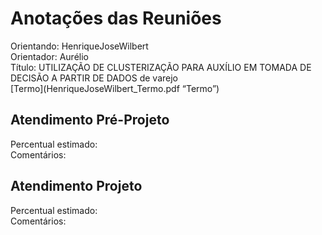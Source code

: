 # Anotações das Reuniões

Orientando: HenriqueJoseWilbert  
Orientador: Aurélio  
Título: UTILIZAÇÃO DE CLUSTERIZAÇÃO PARA AUXÍLIO EM TOMADA DE DECISÃO A PARTIR DE DADOS de varejo  
[Termo](HenriqueJoseWilbert_Termo.pdf “Termo”)  

## Atendimento Pré-Projeto

Percentual estimado:  
Comentários:  

## Atendimento Projeto

Percentual estimado:  
Comentários:  
